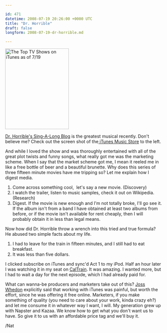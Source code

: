```yaml
---

id: 471
datetime: 2008-07-19 20:26:00 +0000 UTC
title: "Dr. Horrible"
draft: false
longform: 2008-07-19-dr-horrible.md

---
```


<a href="/images/2008/07/picture-1.png"><img title="TopTVShows" src="/images/2008/07/picture-1.png" alt="The Top TV Shows on iTunes as of 7/19" width="204" height="259" /></a>

<a href="http://drhorrible.com/">Dr. Horrible's Sing-A-Long Blog</a> is the greatest musical recently. Don't believe me? Check out the screen shot of the<a href="http://phobos.apple.com/WebObjects/MZStore.woa/wa/viewTVSeason?id=284353399"> iTunes Music Store</a> to the left.

And while I loved the show and was thoroughly entertained with all of the great plot twists and funny songs, what really got me was the marketing scheme. When I say that the market scheme got me, I mean it reeled me in like a free bottle of beer and a beautiful brunette. Why does this series of three fifteen minute movies have me tripping so? Let me explain how I digest media.
<ol>
	<li>Come across something cool,  let's say a new movie. (Discovery)</li>
	<li>I watch the trailer, listen to music samples, check it out on Wikipedia. (Research)</li>
	<li>Digest. If the movie is new enough and I'm not totally broke, I'll go see it. If the album isn't from a band I have obtained at least two albums from before, or if the movie isn't available for rent cheaply, then I will probably obtain it in less than legal means.</li>
</ol>
Now how did Dr. Horrible throw a wrench into this tried and true formula? He abused two simple facts about my life.
<ol>
	<li>I had to leave for the train in fifteen minutes, and I still had to eat breakfast.</li>
	<li>It was less than five dollars.</li>
</ol>
I clicked subscribe on iTunes and sync'd Act 1 to my iPod. Half an hour later I was watching it in my seat on <a href="http://www.caltrain.com/">CalTrain</a>. It was amazing. I wanted more, but I had to wait a day for the next episode, which I had already paid for.

What can wanna-be producers and marketers take out of this? <a href="http://www.google.com/search?hl=en&amp;sa=X&amp;oi=spell&amp;resnum=0&amp;ct=result&amp;cd=1&amp;q=joss+whedon">Joss Whedon</a> explicitly said that working with iTunes was painful, but worth the effort, since he was offering it free online. Marketers, if you make something of quality (you need to care about your work, kinda crazy eh?) and let me consume it in whatever way I want, I will. My generation grew up with Napster and Kazaa. We know how to get what you don't want us to have. So give it to us with an affordable price tag and we'll buy it.

/Nat

